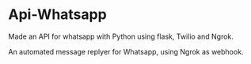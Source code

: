 # Api-Whatsapp

Made an API for whatsapp with Python using flask, Twilio and Ngrok.

An automated message replyer for Whatsapp, using Ngrok as webhook.


